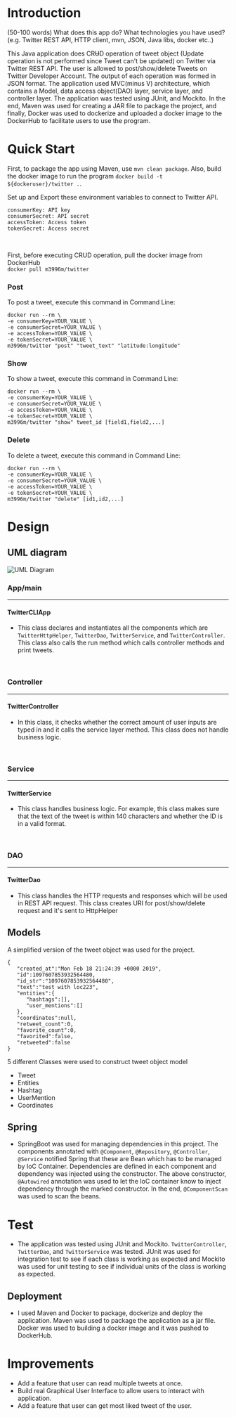 # Introduction
(50-100 words)
What does this app do? What technologies you have used? (e.g. Twitter REST API, HTTP client, mvn, JSON, Java libs, docker etc..)

This Java application does CR~~U~~D
operation of tweet object (Update operation is not 
performed since Tweet can't be updated) on Twitter
via Twitter REST API. The user is allowed to 
post/show/delete Tweets on Twitter Developer Account. 
The output of each operation was formed in JSON format.
The application used MVC(minus V) architecture, which 
contains a Model, data access object(DAO) layer, 
service layer, and controller layer. The application was
tested using JUnit, and Mockito. In the end, Maven was used
for creating a JAR file to package the project, and finally,
Docker was used to dockerize and uploaded a docker image 
to the DockerHub to facilitate users to use the program.


# Quick Start

First, to package the app using Maven, use ```mvn clean
package```. Also, build the docker image to run the program 
```docker build -t ${dockeruser}/twitter .```.

Set up and Export these environment variables to connect 
to Twitter API.

```
consumerKey: API key
consumerSecret: API secret
accessToken: Access token
tokenSecret: Access secret
```
<br/>

First, before executing CRUD operation, pull the docker 
image from DockerHub
<br/>
```docker pull m3996m/twitter```

### Post
To post a tweet, execute this command in Command Line:
```
docker run --rm \
-e consumerKey=YOUR_VALUE \
-e consumerSecret=YOUR_VALUE \
-e accessToken=YOUR_VALUE \
-e tokenSecret=YOUR_VALUE \
m3996m/twitter "post" "tweet_text" "latitude:longitude"
```


### Show
To show a tweet, execute this command in Command Line:
```
docker run --rm \
-e consumerKey=YOUR_VALUE \
-e consumerSecret=YOUR_VALUE \
-e accessToken=YOUR_VALUE \
-e tokenSecret=YOUR_VALUE \
m3996m/twitter "show" tweet_id [field1,field2,...]
```


### Delete
To delete a tweet, execute this command in Command Line:
```
docker run --rm \
-e consumerKey=YOUR_VALUE \
-e consumerSecret=YOUR_VALUE \
-e accessToken=YOUR_VALUE \
-e tokenSecret=YOUR_VALUE \
m3996m/twitter "delete" [id1,id2,...]
```


# Design

## UML diagram
![UML Diagram](assets/UMLDiagram.png)

### App/main
<hr>

#### TwitterCLIApp
- This class declares and instantiates all the components
which are ```TwitterHttpHelper```, ```TwitterDao```,
  ```TwitterService```, and ```TwitterController```.
This class also calls the run method which calls 
controller methods and print tweets.

<br>

### Controller
<hr>

#### TwitterController
- In this class, it checks whether the correct amount of 
user inputs are typed in and it calls the service layer method.
This class does not handle business logic.


<br>

### Service
<hr>

#### TwitterService
- This class handles business logic. For example, this class
makes sure that the text of the tweet is within 140 characters
and whether the ID is in a valid format.


<br>

### DAO
<hr>

#### TwitterDao
- This class handles the HTTP requests and responses 
which will be used in REST API request. This class creates
URI for post/show/delete request and it's sent to
HttpHelper


## Models
A simplified version of the tweet object was used
for the project.
```
{
   "created_at":"Mon Feb 18 21:24:39 +0000 2019",
   "id":1097607853932564480,
   "id_str":"1097607853932564480",
   "text":"test with loc223",
   "entities":{
      "hashtags":[],      
      "user_mentions":[]  
   },
   "coordinates":null,    
   "retweet_count":0,
   "favorite_count":0,
   "favorited":false,
   "retweeted":false
}
```

5 different Classes were used to construct tweet object model
- Tweet
- Entities
- Hashtag
- UserMention
- Coordinates

## Spring
- SpringBoot was used for managing dependencies in this 
project. The components annotated with ```@Component```,
  ```@Repository```, ```@Controller```, ```@Service```
notified Spring that these are Bean which has to be
managed by IoC Container. Dependencies are defined in
each component and dependency was injected using the
constructor. The above constructor, ```@Autowired``` 
annotation was used to let the IoC container know to 
inject dependency through the marked constructor. 
In the end, ```@ComponentScan``` was used to scan the beans.

# Test
- The application was tested using JUnit and Mockito.
```TwitterController```, ```TwitterDao```, and
```TwitterService``` was tested. JUnit was used for integration 
test to see if each class is working as expected and 
Mockito was used for unit testing to see if individual 
units of the class is working as expected.

## Deployment
- I used Maven and Docker to package, dockerize and 
deploy the application. Maven was used to package the
application as a jar file. Docker was used to building a
docker image and it was pushed to DockerHub.

# Improvements
- Add a feature that user can read multiple tweets at once.
- Build real Graphical User Interface to allow users to 
interact with application.
- Add a feature that user can get most liked tweet of the user.